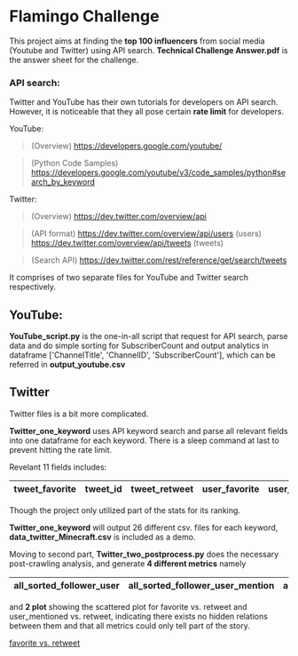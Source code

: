 # Flamingo Challenge
This project aims at finding the **top 100 influencers** from social media (Youtube and Twitter) using API search.
**Technical Challenge Answer.pdf** is the answer sheet for the challenge.

### API search:
Twitter and YouTube has their own tutorials for developers on API search. However, it is noticeable that they all pose certain **rate limit** for developers.

YouTube: 
> (Overview) https://developers.google.com/youtube/

> (Python Code Samples) https://developers.google.com/youtube/v3/code_samples/python#search_by_keyword

Twitter: 
> (Overview) https://dev.twitter.com/overview/api

> (API format) https://dev.twitter.com/overview/api/users (users) https://dev.twitter.com/overview/api/tweets (tweets)

> (Search API) https://dev.twitter.com/rest/reference/get/search/tweets

It comprises of two separate files for YouTube and Twitter search respectively.

## YouTube:

**YouTube_script.py** is the one-in-all script that request for API search, parse data and do simple sorting for SubscriberCount
and output analytics in dataframe ['ChannelTitle', 'ChannelID', 'SubscriberCount'], which can be referred in **output_youtube.csv**

## Twitter

Twitter files is a bit more complicated.

**Twitter_one_keyword** uses API keyword search and parse all relevant fields into one dataframe for each keyword. There is a sleep command at last to prevent hitting the rate limit.

Revelant 11 fields includes:

tweet_favorite | tweet_id	 | tweet_retweet | user_favorite |	user_follower	| user_friend | user_mention_id	| user_mention_screen_name |	user_mention_statuses	| user_screen_name	| user_statuses
--- | --- | --- | --- | --- | --- | --- | --- | --- | --- | --- |


Though the project only utilized part of the stats for its ranking.

**Twitter_one_keyword** will output 26 different csv. files for each keyword, **data_twitter_Minecraft.csv** is included as a demo.

Moving to second part, **Twitter_two_postprocess.py** does the necessary post-crawling analysis, and generate **4 different metrics** namely

all_sorted_follower_user |all_sorted_follower_user_mention | all_user_retweet_count | all_user_mention_count
--- | --- | --- | --- 

and **2 plot** showing the scattered plot for favorite vs. retweet and user_mentioned vs. retweet, indicating there exists no hidden relations between them and that all metrics could only tell part of the story.

[favorite vs. retweet](Python3-FlamingoChallenge-Twitter-Youtube-API/Twitter/figure_1_retweet_vs_fav.png)
